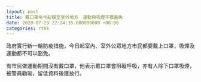 ```yaml
---
layout: post
title: 戴口罩令今起擴至室外地方　運動與吸煙不獲豁免
date: 2020-07-29 22:24:35.000000000 +08:00
categories: rthk
---
```


政府實行新一輪防疫措施，今日起室內、室外公眾地方市民都要戴上口罩，吸煙及運動都不可以豁免。

有市民做運動期間沒有戴口罩，他表示戴口罩會阻礙呼吸，亦有人除下口罩吸煙，被警員勸喻，留低資料後獲放行。
